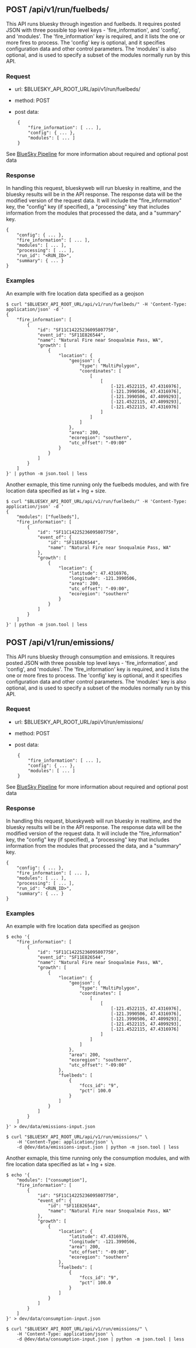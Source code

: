 ## POST /api/v1/run/fuelbeds/

This API runs bluesky through ingestion and fuelbeds.
It requires posted JSON with three possible top level keys -
'fire_information', and 'config', and 'modules'. The
'fire_information' key is required, and it lists the one or
more fires to process. The 'config' key is
optional, and it specifies configuration data and other control
parameters.  The 'modules' is also optional, and is used to
specify a subset of the modules normally run by this API.

### Request

 - url: $BLUESKY_API_ROOT_URL/api/v1/run/fuelbeds/
 - method: POST
 - post data:

        {
            "fire_information": [ ... ],
            "config": { ... },
            "modules": [ ... ]
        }

See [BlueSky Pipeline](../../README.md) for more information about required
and optional post data

### Response

In handling this request, blueskyweb will run bluesky in realtime, and the
bluesky results will be in the API response.  The response data will be the
modified version of the request data.  It will include the
"fire_information" key, the "config" key (if specified), a "processing"
key that includes information from the modules that processed the data, and
a "summary" key.

    {
        "config": { ... },
        "fire_information": [ ... ],
        "modules": [ ... ],
        "processing": [ ... ],
        "run_id": "<RUN_ID>",
        "summary": { ... }
    }

### Examples

An example with fire location data specified as a geojson

    $ curl "$BLUESKY_API_ROOT_URL/api/v1/run/fuelbeds/" -H 'Content-Type: application/json' -d '
    {
        "fire_information": [
            {
                "id": "SF11C14225236095807750",
                "event_id": "SF11E826544",
                "name": "Natural Fire near Snoqualmie Pass, WA",
                "growth": [
                    {
                        "location": {
                            "geojson": {
                                "type": "MultiPolygon",
                                "coordinates": [
                                    [
                                        [
                                            [-121.4522115, 47.4316976],
                                            [-121.3990506, 47.4316976],
                                            [-121.3990506, 47.4099293],
                                            [-121.4522115, 47.4099293],
                                            [-121.4522115, 47.4316976]
                                        ]
                                    ]
                                ]
                            },
                            "area": 200,
                            "ecoregion": "southern",
                            "utc_offset": "-09:00"
                        }
                    }
                ]
            }
        ]
    }' | python -m json.tool | less

Another exmaple, this time running only the fuelbeds
modules, and with fire location data specified as lat + lng + size.

    $ curl "$BLUESKY_API_ROOT_URL/api/v1/run/fuelbeds/" -H 'Content-Type: application/json' -d '
    {
        "modules": ["fuelbeds"],
        "fire_information": [
            {
                "id": "SF11C14225236095807750",
                "event_of": {
                    "id": "SF11E826544",
                    "name": "Natural Fire near Snoqualmie Pass, WA"
                },
                "growth": [
                    {
                        "location": {
                            "latitude": 47.4316976,
                            "longitude": -121.3990506,
                            "area": 200,
                            "utc_offset": "-09:00",
                            "ecoregion": "southern"
                        }
                    }
                ]
            }
        ]
    }' | python -m json.tool | less





## POST /api/v1/run/emissions/

This API runs bluesky through consumption and emissions.
It requires posted JSON with three possible top level keys -
'fire_information', and 'config', and 'modules'. The
'fire_information' key is required, and it lists the one or
more fires to process. The 'config' key is
optional, and it specifies configuration data and other control
parameters.  The 'modules' key is also optional, and is used to
specify a subset of the modules normally run by this API.

### Request

 - url: $BLUESKY_API_ROOT_URL/api/v1/run/emissions/
 - method: POST
 - post data:

        {
            "fire_information": [ ... ],
            "config": { ... },
            "modules": [ ... ]
        }

See [BlueSky Pipeline](../../README.md) for more information about required
and optional post data

### Response

In handling this request, blueskyweb will run bluesky in realtime, and the
bluesky results will be in the API response.  The response data will be the
modified version of the request data.  It will include the
"fire_information" key, the "config" key (if specified), a "processing"
key that includes information from the modules that processed the data, and
a "summary" key.

    {
        "config": { ... },
        "fire_information": [ ... ],
        "modules": [ ... ],
        "processing": [ ... ],
        "run_id": "<RUN_ID>",
        "summary": { ... }
    }

### Examples

An example with fire location data specified as geojson

    $ echo '{
        "fire_information": [
            {
                "id": "SF11C14225236095807750",
                "event_id": "SF11E826544",
                "name": "Natural Fire near Snoqualmie Pass, WA",
                "growth": [
                    {
                        "location": {
                            "geojson": {
                                "type": "MultiPolygon",
                                "coordinates": [
                                    [
                                        [
                                            [-121.4522115, 47.4316976],
                                            [-121.3990506, 47.4316976],
                                            [-121.3990506, 47.4099293],
                                            [-121.4522115, 47.4099293],
                                            [-121.4522115, 47.4316976]
                                        ]
                                    ]
                                ]
                            },
                            "area": 200,
                            "ecoregion": "southern",
                            "utc_offset": "-09:00"
                        },
                        "fuelbeds": [
                            {
                                "fccs_id": "9",
                                "pct": 100.0
                            }
                        ]
                    }
                ]
            }
        ]
    }' > dev/data/emissions-input.json

    $ curl "$BLUESKY_API_ROOT_URL/api/v1/run/emissions/" \
        -H 'Content-Type: application/json' \
        -d @dev/data/emissions-input.json | python -m json.tool | less


Another exmaple, this time running only the consumption
modules, and with fire location data specified as lat + lng + size.

    $ echo '{
        "modules": ["consumption"],
        "fire_information": [
            {
                "id": "SF11C14225236095807750",
                "event_of": {
                    "id": "SF11E826544",
                    "name": "Natural Fire near Snoqualmie Pass, WA"
                },
                "growth": [
                    {
                        "location": {
                            "latitude": 47.4316976,
                            "longitude": -121.3990506,
                            "area": 200,
                            "utc_offset": "-09:00",
                            "ecoregion": "southern"
                        },
                        "fuelbeds": [
                            {
                                "fccs_id": "9",
                                "pct": 100.0
                            }
                        ]
                    }
                ]
            }
        ]
    }' > dev/data/consumption-input.json

    $ curl "$BLUESKY_API_ROOT_URL/api/v1/run/emissions/" \
        -H 'Content-Type: application/json' \
        -d @dev/data/consumption-input.json | python -m json.tool | less

